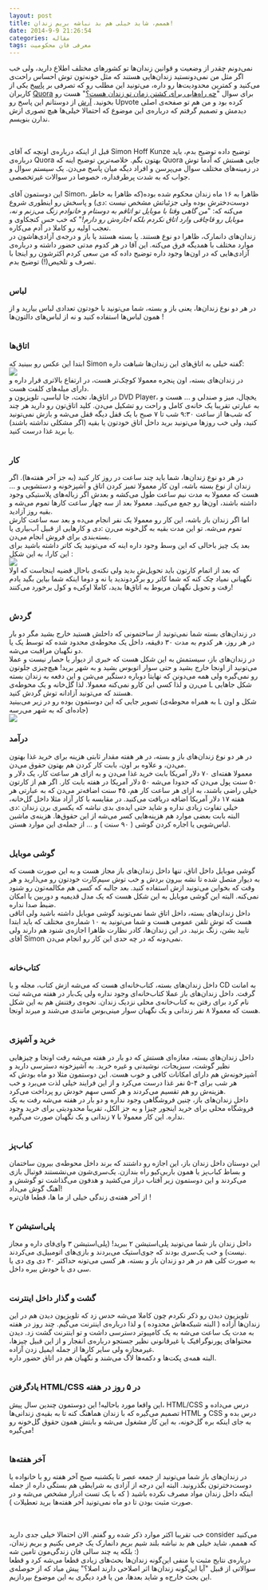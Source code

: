 ```yaml
---
layout: post
title: هممم، شاید خیلی هم بد نباشه بریم زندان!
date: 2014-9-9 21:26:54
categories: مقاله
tags: معرفی فان محکومیت
---
```

نمی‌دونم چقدر از وضعیت و قوانین زندان‌ها تو کشورهای مختلف اطلاع دارید، ولی خب اگر مثل من نمی‌دونستید زندان‌هایی هستند که مثل خونه‌تون توش احساس راحت‌ی می‌کنید و کمترین محدودیت‌ها رو داره، می‌تونید این مطلب رو که تصرفی بر <a href="http://qr.ae/Wh748">پاسخ</a> یکی از کاربران <a href="http://quora.com">Quora</a> برای سوال "<a href="http://www.quora.com/What-are-the-different-ways-to-kill-time-in-prison">چه راه‌هایی برای کشتن زمان تو زندان هست؟</a>" هست رو بخونید. <a href="http://twitter.com/arashbadie">آرش</a> از دوستانم این پاسخ رو Upvote کرده بود و من هم تو صفحه‌ی اصلی دیدمش و تصمیم گرفتم که درباره‌ی این موضوع که احتمالا خیلی‌ها هیچ تصوری ازش ندارن بنویسم.
<!--more-->
<br><br>
قبل از اینکه درباره‌ی اونچه که آقای Simon Hoff Kunze توضیح داده توضیح بدم، باید درباره‌ی Quora بهتون بگم. خلاصه‌ترین توضیح اینه که Quora جایی هستش که آدما توش در زمینه‌های مختلف سوال می‌پرسن و افراد دیگه میان پاسخ می‌دن. یک سیستم سوال و جواب که به شدت پرطرفداره، خصوصا در سوالات غیرتخصصی.
<br><br>
این دوستمون آقای Simon، ظاهرا به ۱۶ ماه زندان محکوم شده بوده(که ظاهرا به خاطر دوست‌دخترش بوده ولی جزئیاتش مشخص نیست :دی) و پاسخش رو اینطوری شروع می‌کنه که: "<i>من گاهی وقتا با موبایل تو اتاقم به دوستام و خانوادم زنگ می‌زنم و نه، موبایل رو قاچاقی وارد اتاق نکردم بلکه اجازه‌ش رو دارم!</i>" که خب حس کنجکاوی و تعجب اولیه رو کاملا در آدم می‌کاره. <br>
زندان‌های دانمارک، ظاهرا دو نوع هستند. یا بسته هستند یا باز و درجه‌ی آزادی‌هاشون در موارد مختلف با همدیگه فرق می‌کنه. این آقا در هر کدوم مدتی حضور داشته و درباره‌ی آزادی‌هایی که در اون‌ها وجود داره توضیح داده که من سعی کردم اکثرشون رو اینجا با تصرف و تلخیص(!) توضیح بدم.
<br><br>
<h3>لباس</h3>
در هر دو نوع زندان‌ها، یعنی باز و بسته، شما می‌تونید با خودتون تعدادی لباس بیارید و از همون لباس‌ها استفاده کنید و نه از لباس‌های دالتون‌ها !
<br><br>
<h3>اتاق‌ها</h3>
ابتدا این عکس رو ببینید که Simon گفته خیلی به اتاق‌های این زندان‌ها شباهت داره: <br>
<img src="/fa/img/p2-1.jpeg">
<br>
در زندان‌های بسته، اون پنجره معمولا کوچک‌تر هست، در ارتفاع بالاتری قرار داره و دارای میله‌های کلفت هست.<br>
در اتاق‌ها، تخت، جا لباسی، تلویزیون و DVD Player، یخچال، میز و صندلی و ... هست و به عبارتی تقریبا یک خانه‌ی کامل و راحت رو تشکیل می‌دن. کلید اتاق‌تون رو دارید هر چند که شب‌ها از ساعت ۹:۳۰ شب تا ۷ صبح با یک قفل دیگه قفل می‌شه و بازش نمی‌تونید کنید، ولی خب روزها می‌تونید برید داخل اتاق‌ خودتون یا بقیه (اگر مشکلی نداشته باشند) یا برید غذا درست کنید.<br>
<br>
<h3>کار</h3>
در هر دو نوع زندان‌ها، شما باید چند ساعت در روز کار کنید (به جز آخر هفته‌ها). اگر زندان از نوع بسته باشه، اون کار معمولا تمیز کردن اتاق و آشپزخونه و دستشویی و ... هست که معمولا به مدت نیم ساعت طول می‌کشه و بعدش اگر زباله‌های پلاستیکی وجود داشته باشند، اون‌ها رو جمع می‌کنید. معمولا بعد از سه چهار ساعت کارها تموم می‌شه و بقیه روز آزادید.<br>
اما اگر زندان باز باشه، این کار رو معمولا یک نفر انجام می‌ده و بعد سه ساعت کارش تموم می‌شه. تو این مدت بقیه به گل‌خونه می‌رن :دی و کارهایی از قبیل آب‌بیاری یا بسته‌بندی برای فروش انجام می‌دن.<br>
بعد یک چیز باحالی که این وسط وجود داره اینه که می‌تونید یک کاتر داشته باشید برای این کارا، به این شکل :
<br>
<img src="/fa/img/p2-2.jpeg">
<br>
که بعد از اتمام کارتون باید تحویل‌ش بدید ولی نکته‌ی باحال قضیه اینجاست که اولا نگهبانی نمیاد چک کنه که شما کاتر رو برگردوندید یا نه و دوما اینکه شما بیاین بگید یادم رفت و تحویل نگهبان مربوط به اتاق‌ها بدید، کاملا اوکی‌ه و کول برخورد می‌کنند! 
<br><br>
<h3>گردش</h3>
در زندان‌های بسته شما نمی‌تونید از ساختمونی که داخلش هستید خارج بشید مگر دو بار در هر روز، هر کدوم به مدت ۳۰ دقیقه،  داخل یک محوطه‌ی محدود شده که توسط یک یا دو نگهبان مراقبت می‌شه.<br>
در زندان‌های باز، سیستمش به این شکل هست که خبری از دیوار یا حصار نیست و عملا می‌تونید از اونجا خارج بشید و حتی سوار اتوبوس بشید و به شهر برید! هیچ‌چیزی جلوتون رو نمی‌گیره ولی همه می‌دونن که نهایتا دوباره دستگیر می‌شن و این دفعه به زندان بسته می‌رن و لذا کسی این کارو نمی‌کنه معمولا. لذا گل‌خانه و یک محوطه‌ی L شکل جاهایی هستند که می‌تونید آزادانه توش گردش کنید.<br>
تصویر جایی که این دوستمون بوده رو در زیر می‌بینید (به همراه محوطه‌ی L شکل و اون جاده‌ای که به شهر می‌رسه)<br>
<img src="/fa/img/p2-3.jpeg">
<br>
<h3>درآمد</h3>
در هر دو نوع زندان‌های باز و بسته، در هر هفته مقدار ثابتی هزینه برای خرید غذا بهتون می‌دن، و علاوه بر اون، بابت کار کردن هم بهتون حقوق می‌دن. <br>معمولا هفته‌ای ۷۰ دلار آمریکا بابت خرید غذا می‌دن و به ازای هر ساعت کار، یک دلار و ۵۰ سنت پول می‌دن که حدودا می‌شه ۵۰ دلار آمریکا در هفته بابت کار. اگر هم از کارتون خیلی راضی باشند، به ازای هر ساعت کار هم، ۴۵ سنت اضافه‌تر می‌دن که به عبارتی هر هفته ۱۷ دلار آمریکا اضافه دریافت می‌کنید. در مقایسه با کار آزاد مثلا داخل گل‌خانه، خیلی تفاوت زیادی نداره و شاید حتی ایده‌ی بدی نباشه که یکسری برن زندان :دی <br>
البته بابت بعضی موارد هم هزینه‌هایی کسر می‌شه از این حقوق‌ها. هزینه‌ی ماشین لباس‌شویی یا اجاره کردن گوشی ( ۹۰ سنت ) و ... از جمله‌ی این موارد هستن.
<br><br>
<h3>گوشی موبایل</h3>
گوشی موبایل داخل اتاق، تنها داخل زندان‌های باز مجاز هست و به این صورت هست که به دیوار متصل شده تا نشه بیرون بردش و خب توش سیم‌کارت خودتون رو می‌ذارید و هر وقت که بخواین می‌تونید ازش استفاده کنید. بعد جالبه که کسی هم مکالمه‌تون رو شنود نمی‌کنه. البته این گوشی موبایل به این شکل هست که یک مدل قدیمیه و دوربین یا امکان ضبط صدا نداره.<br>
داخل زندان‌های بسته، داخل اتاق شما نمی‌تونید گوشی موبایل داشته باشید ولی اتاقی هست که توش تلفن عمومی هست و شما می‌تونید به ۱۰ شماره‌ی مختلف که باید ابتدا تایید بشن، زنگ بزنید. در این زندان‌ها، کادر نظارت ظاهرا اجازه‌ی شنود هم دارند ولی آقای Simon نمی‌دونه که در چه حدی این کار رو انجام می‌دن.
<br><br>
<h3>کتاب‌خانه</h3>
داخل زندان‌های بسته، کتاب‌خانه‌ای هست که می‌شه ازش کتاب، مجله و یا CD به امانت گرفت. داخل زندان‌های باز عملا کتاب‌خانه‌ای وجود نداره  ولی یک‌بار در هفته می‌شه ثبت نام کرد برای رفتن به کتاب‌خانه‌ی محلی نزدیک زندان. نحوه‌ی رفتنش هم به این شکل هست که معمولا ۸ نفر زندانی و یک نگهبان سوار مینی‌بوس مانندی می‌شند و میرند اونجا.
<br><br>
<h3>خرید و آشپزی</h3>
داخل زندان‌های بسته، مغازه‌ای هستش که دو بار در هفته می‌شه رفت اونجا و چیزهایی نظیر گوشت، سبزیجات، نوشیدنی و غیره خرید. به آشپزخونه دسترسی دارید و آشپزخونه‌ش هم دارای امکانات کافی و خوب هست. این دوستمون مثلا دو ماه بودش که هر شب برای ۴-۵ نفر غذا درست می‌کرد و از این فرایند خیلی لذت می‌برد و خب هزینه‌ش رو هم تقسیم می‌کردند و هر کسی سهم خودش رو پرداخت می‌کرد.<br>
داخل زندان‌های باز، چنین فروشگاهی وجود نداره و دو بار در هفته می‌شه رفت به یک فروشگاه محلی برای خرید اینجور چیزا و به جز الکل، تقریبا محدودیتی برای خرید وجود نداره. این کار معمولا با ۷ زندانی و یک نگهبان صورت می‌گیره.
<br><br>
<h3>کباب‌پز</h3>
این دوستان داخل زندان باز، این اجازه رو داشتند که برند داخل محوطه‌ی بیرون ساختمان  و بساط کباب‌پز یا همون باربی‌کیو راه بندازن. یک‌سری‌شون می‌نشستند فوتبال بازی می‌کردند و این دوستمون زیر آفتاب دراز می‌کشید و هدفون می‌گذاشت تو گوشش و آهنگ گوش می‌داد!<br>
از آخر هفته‌ی زندگی‌ خیلی از ما ها، قطعا فان‌تره !
<br><br>
<h3>پلی‌استیشن ۲</h3>
داخل زندان باز شما می‌تونید پلی‌استیشن ۲ ببرید! (پلی‌استیشن ۳ وای‌فای داره و مجاز نیست) و خب یک‌سری بودند که جوی‌استیک می‌بردند و بازی‌های اتومبیل‌ی می‌کردند.<br>
به صورت کلی هم در هر دو زندان باز و بسته، هر کسی می‌تونه حداکثر ۳۰ دی وی دی یا سی دی با خودش ببره داخل.
<br><br>
<h3>گشت و گذار داخل اینترنت</h3>
تلویزیون دیدن رو ذکر نکردم چون کاملا می‌شه حدس زد که تلویزیون دیدن هم در این زندان‌ها آزاده ( البته شبکه‌هاش محدوده ) و لذا درباره‌ی اینترنت می‌گیم.
چند روز در هفته به مدت یک ساعت می‌شه به یک کامپیوتر دسترسی داشت و تو اینترنت گشت زد. دیدن محتواهای پورنوگرافیک یا غیرقانونی نظیر جستجو درباره‌ی انفجار و از این قبیل چیزها، غیرمجازه ولی سایر کارها از جمله ایمیل زدن آزاده.<br>
البته همه‌ی پکت‌ها و دکمه‌ها لاگ می‌شند و نگهبان هم در اتاق حضور داره.
<br><br>
<h3>یادگرفتن HTML/CSS در ۵ روز در هفته</h3>
این واقعا مورد باحالیه! این دوستمون چندین سال پیش، HTML/CSS درس می‌داده و تصمیم می‌گیره که با زندان هماهنگ کنه تا به بقیه‌ی زندانی‌ها HTML و CSS درس بده و به جای اینکه بره گل‌خونه، به این کار مشغول می‌شه و بابتش همون حقوق گل‌خونه رو می‌گیره!
<br><br>
<h3>آخر هفته‌ها</h3>
در زندان‌های باز شما می‌تونید از جمعه عصر تا یکشنبه صبح آخر هفته رو با خانواده یا دوست‌دخترتون بگذرونید. البته این درجه از آزادی به شرایطی هم بستگی داره از جمله اینکه داخل زندان مواد مصرف نکرده باشید ( که با یک تست ادرار مشخص می‌شه و در صورت مثبت بودن تا دو ماه نمی‌تونید آخر هفته‌ها برید تعطیلات ).

<br><br>
خب تقریبا اکثر موارد ذکر شده رو گفتم. الان احتمالا خیلی جدی دارید consider می‌کنید که هممم، شاید خیلی هم بد نباشه بلند شیم بریم دانمارک یک جرمی بکنیم و بریم زندان، بلکه یه چند سالی فان زندگی‌مون تامین شه :) <br>
درباره‌ی نتایج مثبت یا منفی این‌گونه زندان‌ها بحث‌های زیادی قطعا می‌شه کرد و قطعا سوالاتی از قبیل "آیا این‌گونه زندان‌ها اثر اصلاحی دارند اصلا؟" پیش میاد که از حوصله‌ی این بحث خارج‌ه و شاید بعدها، من یا فرد دیگری به این موضوع بپردازیم.